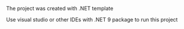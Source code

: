 The project was created with .NET template

Use visual studio or other IDEs with .NET 9 package to run this project
